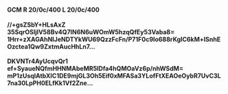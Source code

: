 #### GCM R 20/0c/400 L 20/0c/400
**//+gsZSbY+HLsAxZ**<br/>**35SqrOSljIV58Bv4Q7IN6N6uWOmW5hzqQfEy53Vaba8=**<br/>**1Hrr+zXAGAhNIJeNDTYkWU69QzzFcFn/P71F0c9Io688rKglC6kM+lSnhEOzctea1Qw9ZxtmAucHhLn7...**<br/><br/>
**DKVNTr4AyUcqvQr1**<br/>**ef+SyaueNQfmHHNMAbeMR5IDfa4hQMOaVz6p/nhWSdM=**<br/>**mP1zUsqlAtbXIC1DE9mjGL3Oh5Eif0xMFASa3YLofFtXEAOeOybR7UvC3L7na30LpPH0ELfKk1Vf2Zne...**